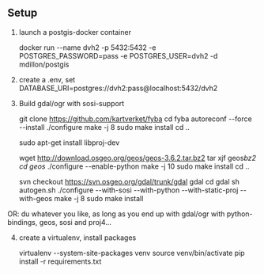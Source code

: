 
## Setup

1. launch a postgis-docker container

    docker run --name dvh2 -p 5432:5432 -e POSTGRES_PASSWORD=pass -e POSTGRES_USER=dvh2 -d mdillon/postgis

2. create a .env, set DATABASE_URI=postgres://dvh2:pass@localhost:5432/dvh2

3. Build gdal/ogr with sosi-support

    git clone https://github.com/kartverket/fyba
    cd fyba
    autoreconf --force --install
    ./configure
    make -j 8
    sudo make install
    cd ..

    sudo apt-get install libproj-dev

    wget http://download.osgeo.org/geos/geos-3.6.2.tar.bz2
    tar xjf geos*bz2
    cd geos*
    ./configure --enable-python
    make -j 10
    sudo make install
    cd ..

    svn checkout https://svn.osgeo.org/gdal/trunk/gdal gdal
    cd gdal
    sh autogen.sh
    ./configure --with-sosi --with-python --with-static-proj --with-geos
    make -j 8
    sudo make install


OR: du whatever you like, as long as you end up with gdal/ogr with python-bindings, geos, sosi and proj4...


4. create a virtualenv, install packages

    virtualenv --system-site-packages venv
    source venv/bin/activate
    pip install -r requirements.txt

